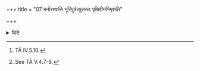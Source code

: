 +++
title = "07 मनोरश्वासि भूरिपुत्रेत्युत्तरतः पृथिवीमभिमृशति"

+++

<details><summary>थिते</summary>

7. With manoraśvāsi bhūriputra...[^1] he touches the earth towards the north (of the Mahāvīra)[^2].   

[^1]: TĀ IV.5.10.  

[^2]: See TĀ V.4.7-8.  
</details>
